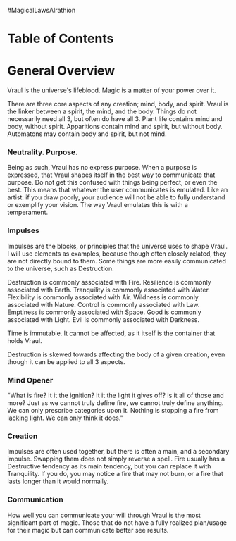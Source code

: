 #MagicalLawsAlrathion
# Table of Contents

# General Overview
Vraul is the universe's lifeblood. Magic is a matter of your power over it.

There are three core aspects of any creation; mind, body, and spirit. Vraul is the linker between a spirit, the mind, and the body. Things do not necessarily need all 3, but often do have all 3. Plant life contains mind and body, without spirit. Apparitions contain mind and spirit, but without body. Automatons may contain body and spirit, but not mind.

### Neutrality. Purpose.
Being as such, Vraul has no express purpose. When a purpose is expressed, that Vraul shapes itself in the best way to communicate that purpose. Do not get this confused with things being perfect, or even the best. This means that whatever the user communicates is emulated. Like an artist: if you draw poorly, your audience will not be able to fully understand or exemplify your vision. The way Vraul emulates this is with a temperament. 

### Impulses
Impulses are the blocks, or principles that the universe uses to shape Vraul. I will use elements as examples, because though often closely related, they are not directly bound to them.  Some things are more easily communicated to the universe, such as Destruction. 

Destruction is commonly associated with Fire. 
Resilience is commonly associated with Earth.
Tranquility is commonly associated with Water.
Flexibility is commonly associated with Air.
Wildness is commonly associated with Nature.
Control is commonly associated with Law.
Emptiness is commonly associated with Space.
Good is commonly associated with Light.
Evil is commonly associated with Darkness.

Time is immutable. It cannot be affected, as it itself is the container that holds Vraul.

Destruction is skewed towards affecting the body of a given creation, even though it can be applied to all 3 aspects. 

### Mind Opener
"What is fire? It it the ignition? It it the light it gives off? is it all of those and more? Just as we cannot truly define fire, we cannot truly define anything. We can only prescribe categories upon it. Nothing is stopping a fire from lacking light. We can only think it does."

### Creation
Impulses are often used together, but there is often a main, and a secondary impulse. Swapping them does not simply reverse a spell. Fire usually has a Destructive tendency as its main tendency, but you can replace it with Tranquility. If you do, you may notice a fire that may not burn, or a fire that lasts longer than it would normally.

### Communication
How well you can communicate your will through Vraul is the most significant part of magic. Those that do not have a fully realized plan/usage for their magic but can communicate better see results. 